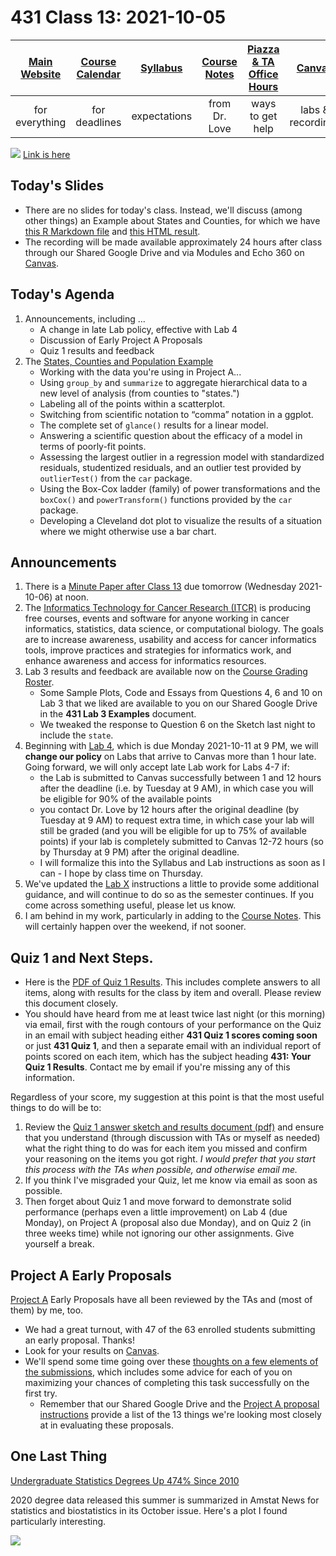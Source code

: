 # 431 Class 13: 2021-10-05

[Main Website](https://thomaselove.github.io/431/) | [Course Calendar](https://thomaselove.github.io/431/calendar.html) | [Syllabus](https://thomaselove.github.io/431-2021-syllabus/) | [Course Notes](https://thomaselove.github.io/431-notes/) | [Piazza & TA Office Hours](https://thomaselove.github.io/431/contact.html) | [Canvas](https://canvas.case.edu) | [Data and Code](https://github.com/THOMASELOVE/431-data)
:-----------: | :--------------: | :----------: | :---------: | :-------------: | :-----------: | :------------:
for everything | for deadlines | expectations | from Dr. Love | ways to get help | labs & recordings | for downloads

![](https://github.com/THOMASELOVE/431-2021/blob/main/classes/class13/images/harrell_2021-10-04.png) [Link is here](https://twitter.com/f2harrell/status/1445005342535036935?s=11)

## Today's Slides

- There are no slides for today's class. Instead, we'll discuss (among other things) an Example about States and Counties, for which we have [this R Markdown file](https://github.com/THOMASELOVE/431-2021/blob/main/classes/class13/statesandcounties.Rmd) and [this HTML result](https://rpubs.com/TELOVE/states-counties-431-example).
- The recording will be made available approximately 24 hours after class through our Shared Google Drive and via Modules and Echo 360 on [Canvas](https://canvas.case.edu).

## Today's Agenda

1. Announcements, including ...
    - A change in late Lab policy, effective with Lab 4
    - Discussion of Early Project A Proposals
    - Quiz 1 results and feedback
2. The [States, Counties and Population Example](https://rpubs.com/TELOVE/states-counties-431-example)
    - Working with the data you're using in Project A...
    - Using `group_by` and `summarize` to aggregate hierarchical data to a new level of analysis (from counties to "states.")
    - Labeling all of the points within a scatterplot.
    - Switching from scientific notation to “comma” notation in a ggplot.
    - The complete set of `glance()` results for a linear model.
    - Answering a scientific question about the efficacy of a model in terms of poorly-fit points.
    - Assessing the largest outlier in a regression model with standardized residuals, studentized residuals, and an outlier test provided by `outlierTest()` from the `car` package.
    - Using the Box-Cox ladder (family) of power transformations and the `boxCox()` and `powerTransform()` functions provided by the `car` package.
    - Developing a Cleveland dot plot to visualize the results of a situation where we might otherwise use a bar chart.

## Announcements

1. There is a [Minute Paper after Class 13](https://bit.ly/431-2021-minute-13) due tomorrow (Wednesday 2021-10-06) at noon.
2. The [Informatics Technology for Cancer Research (ITCR)](https://www.itcrtraining.org/) is producing free courses, events and software for anyone working in cancer informatics, statistics, data science, or computational biology. The goals are to increase awareness, usability and access for cancer informatics tools, improve practices and strategies for informatics work, and enhance awareness and access for informatics resources.
3. Lab 3 results and feedback are available now on the [Course Grading Roster](https://bit.ly/431-2021-grades).
    - Some Sample Plots, Code and Essays from Questions 4, 6 and 10 on Lab 3 that we liked are available to you on our Shared Google Drive in the **431 Lab 3 Examples** document.
    - We tweaked the response to Question 6 on the Sketch last night to include the `state`.
4. Beginning with [Lab 4](https://github.com/THOMASELOVE/431-2021/blob/main/labs/lab04/lab04.md), which is due Monday 2021-10-11 at 9 PM, we will **change our policy** on Labs that arrive to Canvas more than 1 hour late. Going forward, we will only accept late Lab work for Labs 4-7 if:
    - the Lab is submitted to Canvas successfully between 1 and 12 hours after the deadline (i.e. by Tuesday at 9 AM), in which case you will be eligible for 90% of the available points
    - you contact Dr. Love by 12 hours after the original deadline (by Tuesday at 9 AM) to request extra time, in which case your lab will still be graded (and you will be eligible for up to 75% of available points) if your lab is completely submitted to Canvas 12-72 hours (so by Thursday at 9 PM) after the original deadline.
    - I will formalize this into the Syllabus and Lab instructions as soon as I can - I hope by class time on Thursday.
5. We've updated the [Lab X](https://github.com/THOMASELOVE/431-2021/tree/main/labs/labX) instructions a little to provide some additional guidance, and will continue to do so as the semester continues. If you come across something useful, please let us know.
6. I am behind in my work, particularly in adding to the [Course Notes](https://thomaselove.github.io/431-notes/). This will certainly happen over the weekend, if not sooner.

## Quiz 1 and Next Steps. 

- Here is the [PDF of Quiz 1 Results](https://github.com/THOMASELOVE/431-2021/tree/main/quizzes/quiz1). This includes complete answers to all items, along with results for the class by item and overall. Please review this document closely.
- You should have heard from me at least twice last night (or this morning) via email, first with the rough contours of your performance on the Quiz in an email with subject heading either **431 Quiz 1 scores coming soon** or just **431 Quiz 1**, and then a separate email with an individual report of points scored on each item, which has the subject heading **431: Your Quiz 1 Results**. Contact me by email if you're missing any of this information.

Regardless of your score, my suggestion at this point is that the most useful things to do will be to:

1. Review the [Quiz 1 answer sketch and results document (pdf)](https://github.com/THOMASELOVE/431-2021/blob/main/quizzes/quiz1/quiz1_and_sketch.pdf) and ensure that you understand (through discussion with TAs or myself as needed) what the right thing to do was for each item you missed and confirm your reasoning on the items you got right. *I would prefer that you start this process with the TAs when possible, and otherwise email me.*
2. If you think I've misgraded your Quiz, let me know via email as soon as possible.
3. Then forget about Quiz 1 and move forward to demonstrate solid performance (perhaps even a little improvement) on Lab 4 (due Monday), on Project A (proposal also due Monday), and on Quiz 2 (in three weeks time) while not ignoring our other assignments. Give yourself a break.

## Project A Early Proposals

[Project A](https://thomaselove.github.io/431-2021-projectA/) Early Proposals have all been reviewed by the TAs and (most of them) by me, too. 

- We had a great turnout, with 47 of the 63 enrolled students submitting an early proposal. Thanks!
- Look for your results on [Canvas](https://canvas.case.edu). 
- We'll spend some time going over these [thoughts on a few elements of the submissions](https://github.com/THOMASELOVE/431-2021/blob/main/classes/class13/projectAearly.md), which includes some advice for each of you on maximizing your chances of completing this task successfully on the first try.
    - Remember that our Shared Google Drive and the [Project A proposal instructions](https://thomaselove.github.io/431-2021-projectA/proposal.html) provide a list of the 13 things we're looking most closely at in evaluating these proposals.

## One Last Thing

[Undergraduate Statistics Degrees Up 474% Since 2010](https://magazine.amstat.org/blog/2021/10/01/undergrad-stats-degrees-up/)

2020 degree data released this summer is summarized in Amstat News for statistics and biostatistics in its October issue. Here's a plot I found particularly interesting.

![](https://github.com/THOMASELOVE/431-2021/blob/main/classes/class13/images/women_degrees.png)

